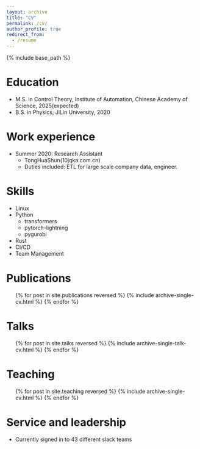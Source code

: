 ```yaml
---
layout: archive
title: "CV"
permalink: /cv/
author_profile: true
redirect_from:
  - /resume
---
```


{% include base_path %}

Education
======
* M.S. in Control Theory, Institute of Automation, Chinese Academy of Science, 2025(expected)
* B.S. in Physics, JiLin University, 2020

Work experience
======
* Summer 2020: Research Assistant
  * TongHuaShun(10jqka.com.cn)
  * Duties included: ETL for large scale company data, engineer.
  
Skills
======
* Linux
* Python
  * transformers
  * pytorch-lightning
  * pygurobi
* Rust
* CI/CD
* Team Management

Publications
======
  <ul>{% for post in site.publications reversed %}
    {% include archive-single-cv.html %}
  {% endfor %}</ul>
  
Talks
======
  <ul>{% for post in site.talks reversed %}
    {% include archive-single-talk-cv.html  %}
  {% endfor %}</ul>
  
Teaching
======
  <ul>{% for post in site.teaching reversed %}
    {% include archive-single-cv.html %}
  {% endfor %}</ul>
  
Service and leadership
======
* Currently signed in to 43 different slack teams
